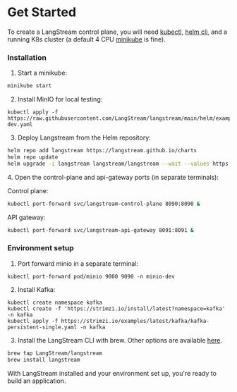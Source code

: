 # Get Started

To create a LangStream control plane, you will need [kubectl](https://kubernetes.io/docs/reference/kubectl/), [helm cli](https://helm.sh/docs/intro/install/), and a running K8s cluster (a default 4 CPU [minikube](https://minikube.sigs.k8s.io/docs/start/) is fine).

### Installation

1. Start a minikube:

```bash
minikube start
```

2. Install MinIO for local testing:

```
kubectl apply -f https://raw.githubusercontent.com/LangStream/langstream/main/helm/examples/minio-dev.yaml
```

3. Deploy Langstream from the Helm repository:

```bash
helm repo add langstream https://langstream.github.io/charts
helm repo update
helm upgrade -i langstream langstream/langstream --wait --values https://raw.githubusercontent.com/LangStream/langstream/main/helm/examples/simple.yaml
```

&#x20; 4\. Open the control-plane and api-gateway ports (in separate terminals):

Control plane:

```bash
kubectl port-forward svc/langstream-control-plane 8090:8090 &
```

API gateway:

```bash
kubectl port-forward svc/langstream-api-gateway 8091:8091 &
```

### Environment setup

1. Port forward minio in a separate terminal:

```
kubectl port-forward pod/minio 9000 9090 -n minio-dev  
```

2. Install Kafka:

```
kubectl create namespace kafka 
kubectl create -f 'https://strimzi.io/install/latest?namespace=kafka' -n kafka 
kubectl apply -f https://strimzi.io/examples/latest/kafka/kafka-persistent-single.yaml -n kafka
```

3. Install the LangStream CLI with brew. Other options are available [here](installation/langstream-cli.md).

```bash
brew tap LangStream/langstream
brew install langstream
```

With LangStream installed and your environment set up, you're ready to build an application.
